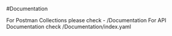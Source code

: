 #Documentation

For Postman Collections please check - /Documentation
For API Documentation check /Documentation/index.yaml